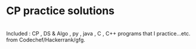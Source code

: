 # CP practice solutions
<br>
Included : CP , DS & Algo , py , java , C , C++ programs that I practice...etc. <br>
from Codechef/Hackerrank/gfg.

